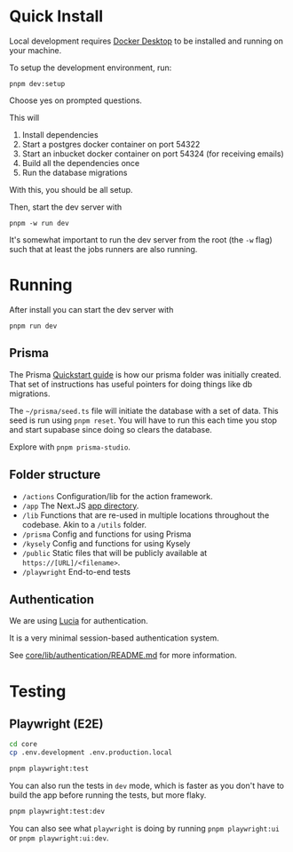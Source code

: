 # Quick Install

Local development requires [Docker Desktop](https://www.docker.com/products/docker-desktop/) to be installed and running on your machine.

To setup the development environment, run:

```
pnpm dev:setup
```

Choose yes on prompted questions.

This will

1. Install dependencies
2. Start a postgres docker container on port 54322
3. Start an inbucket docker container on port 54324 (for receiving emails)
4. Build all the dependencies once
5. Run the database migrations

With this, you should be all setup.

Then, start the dev server with

```
pnpm -w run dev
```

It's somewhat important to run the dev server from the root (the `-w` flag) such that at least the jobs runners are also running.

# Running

After install you can start the dev server with

```
pnpm run dev
```

## Prisma

The Prisma [Quickstart guide](https://www.prisma.io/docs/getting-started/quickstart) is how our prisma folder was initially created. That set of instructions has useful pointers for doing things like db migrations.

The `~/prisma/seed.ts` file will initiate the database with a set of data. This seed is run using `pnpm reset`. You will have to run this each time you stop and start supabase since doing so clears the database.

Explore with `pnpm prisma-studio`.

## Folder structure

-   `/actions` Configuration/lib for the action framework.
-   `/app` The Next.JS [app directory](https://nextjs.org/docs/app/building-your-application/routing).
-   `/lib` Functions that are re-used in multiple locations throughout the codebase. Akin to a `/utils` folder.
-   `/prisma` Config and functions for using Prisma
-   `/kysely` Config and functions for using Kysely
-   `/public` Static files that will be publicly available at `https://[URL]/<filename>`.
-   `/playwright` End-to-end tests

## Authentication

We are using [Lucia](https://github.com/lucia-auth/lucia) for authentication.

It is a very minimal session-based authentication system.

See [core/lib/authentication/README.md](core/lib/authentication/README.md) for more information.

# Testing

## Playwright (E2E)

```bash
cd core
cp .env.development .env.production.local

pnpm playwright:test
```

You can also run the tests in `dev` mode, which is faster as you don't have to build the app before running the tests, but more flaky.

```bash
pnpm playwright:test:dev
```

You can also see what `playwright` is doing by running `pnpm playwright:ui` or `pnpm playwright:ui:dev`.
